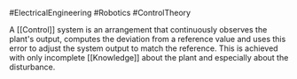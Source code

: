 #ElectricalEngineering #Robotics #ControlTheory 

A [[Control]] system is an arrangement that continuously observes the plant's output, computes the deviation from a reference value and uses this error to adjust the system output to match the reference.
This is achieved with only incomplete [[Knowledge]] about the plant and especially about the disturbance.